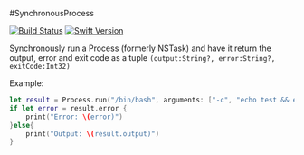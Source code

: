 #SynchronousProcess

[![Build Status][image-1]][1] [![Swift Version][image-2]][2]

Synchronously run a Process (formerly NSTask) and have it return the output, error and exit code as a tuple `(output:String?, error:String?, exitCode:Int32)`


Example: 

```Swift
let result = Process.run("/bin/bash", arguments: ["-c", "echo test && echo test2; echo test3"], silenceOutput: false)
if let error = result.error {
	print("Error: \(error)")
}else{
	print("Output: \(result.output)")
}
```

[1]:	https://travis-ci.org/saltzmanjoelh/SynchronousProcess
[2]:	https://swift.org "Swift"

[image-1]:	https://travis-ci.org/saltzmanjoelh/SynchronousProcess.svg?branch=master
[image-2]:	https://img.shields.io/badge/swift-version%203-blue.svg